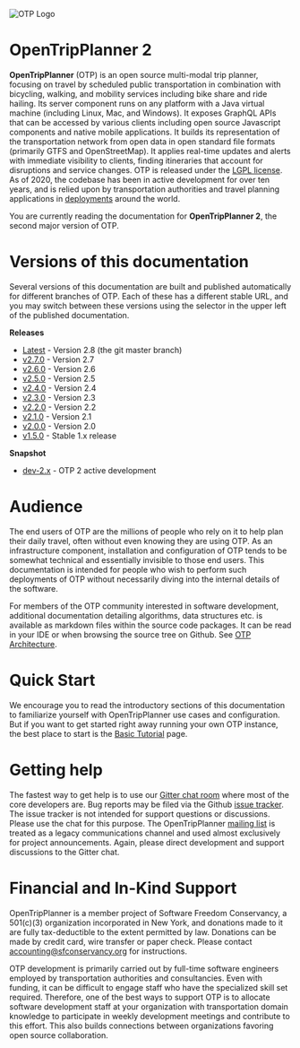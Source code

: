 ![OTP Logo](images/otp-logo.svg)

# OpenTripPlanner 2

**OpenTripPlanner** (OTP) is an open source multi-modal trip planner, focusing on travel by
scheduled public transportation in combination with bicycling, walking, and mobility services
including bike share and ride hailing. Its server component runs on any platform with a Java virtual
machine (including Linux, Mac, and Windows). It exposes GraphQL APIs that can be accessed
by various clients including open source Javascript components and native mobile applications. It
builds its representation of the transportation network from open data in open standard file
formats (primarily GTFS and OpenStreetMap). It applies real-time updates and alerts with immediate
visibility to clients, finding itineraries that account for disruptions and service changes. OTP is
released under the [LGPL license](https://opensource.org/licenses/LGPL-3.0). As of 2020, the
codebase has been in active development for over ten years, and is relied upon by transportation
authorities and travel planning applications in [deployments](Deployments.md) around the world.

You are currently reading the documentation for **OpenTripPlanner 2**, the second major version of
OTP.

# Versions of this documentation

Several versions of this documentation are built and published automatically for different branches
of OTP. Each of these has a different stable URL, and you may switch between these versions using
the selector in the upper left of the published documentation.


**Releases**
 
- [Latest](http://docs.opentripplanner.org/en/latest) - Version 2.8 (the git master branch)
- [v2.7.0](http://docs.opentripplanner.org/en/v2.7.0) - Version 2.7
- [v2.6.0](http://docs.opentripplanner.org/en/v2.6.0) - Version 2.6
- [v2.5.0](http://docs.opentripplanner.org/en/v2.5.0) - Version 2.5
- [v2.4.0](http://docs.opentripplanner.org/en/v2.4.0) - Version 2.4
- [v2.3.0](http://docs.opentripplanner.org/en/v2.3.0) - Version 2.3
- [v2.2.0](http://docs.opentripplanner.org/en/v2.2.0) - Version 2.2
- [v2.1.0](http://docs.opentripplanner.org/en/v2.1.0) - Version 2.1
- [v2.0.0](http://docs.opentripplanner.org/en/v2.0.0) - Version 2.0
- [v1.5.0](http://docs.opentripplanner.org/en/v1.5.0) - Stable 1.x release


**Snapshot**

- [dev-2.x](http://docs.opentripplanner.org/en/dev-2.x) - OTP 2 active development

# Audience

The end users of OTP are the millions of people who rely on it to help plan their daily travel,
often without even knowing they are using OTP. As an infrastructure component, installation and
configuration of OTP tends to be somewhat technical and essentially invisible to those end users.
This documentation is intended for people who wish to perform such deployments of OTP without
necessarily diving into the internal details of the software.

For members of the OTP community interested in software development, additional documentation
detailing algorithms, data structures etc. is available as markdown files within the source code
packages. It can be read in your IDE or when browsing the source tree on Github. See
[OTP Architecture](https://github.com/opentripplanner/OpenTripPlanner/blob/dev-2.x/ARCHITECTURE.md).

# Quick Start

We encourage you to read the introductory sections of this documentation to familiarize yourself
with OpenTripPlanner use cases and configuration. But if you want to get started right away running
your own OTP instance, the best place to start is the [Basic Tutorial](Basic-Tutorial.md) page.

# Getting help

The fastest way to get help is to use our [Gitter chat room](https://gitter.im/opentripplanner/OpenTripPlanner) where most of the core developers are. Bug reports may be filed via the Github [issue tracker](https://github.com/openplans/OpenTripPlanner/issues). The issue tracker is not intended for support questions or discussions. Please use the chat for this purpose. The OpenTripPlanner [mailing list](http://groups.google.com/group/opentripplanner-users) is treated as a legacy communications channel and used almost exclusively for project announcements. Again, please direct development and support discussions to the Gitter chat.

# Financial and In-Kind Support

OpenTripPlanner is a member project of Software Freedom Conservancy, a 501(c)(3) organization
incorporated in New York, and donations made to it are fully tax-deductible to the extent permitted
by law. Donations can be made by credit card, wire transfer or paper check. Please
contact <accounting@sfconservancy.org> for instructions.

OTP development is primarily carried out by full-time software engineers employed by transportation
authorities and consultancies. Even with funding, it can be difficult to engage staff who have the
specialized skill set required. Therefore, one of the best ways to support OTP is to allocate
software development staff at your organization with transportation domain knowledge to participate
in weekly development meetings and contribute to this effort. This also builds connections between
organizations favoring open source collaboration.